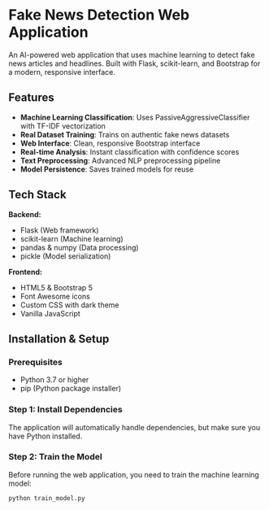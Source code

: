 # Fake News Detection Web Application

An AI-powered web application that uses machine learning to detect fake news articles and headlines. Built with Flask, scikit-learn, and Bootstrap for a modern, responsive interface.

## Features

- **Machine Learning Classification**: Uses PassiveAggressiveClassifier with TF-IDF vectorization
- **Real Dataset Training**: Trains on authentic fake news datasets
- **Web Interface**: Clean, responsive Bootstrap interface
- **Real-time Analysis**: Instant classification with confidence scores
- **Text Preprocessing**: Advanced NLP preprocessing pipeline
- **Model Persistence**: Saves trained models for reuse

## Tech Stack

**Backend:**
- Flask (Web framework)
- scikit-learn (Machine learning)
- pandas & numpy (Data processing)
- pickle (Model serialization)

**Frontend:**
- HTML5 & Bootstrap 5
- Font Awesome icons
- Custom CSS with dark theme
- Vanilla JavaScript

## Installation & Setup

### Prerequisites
- Python 3.7 or higher
- pip (Python package installer)

### Step 1: Install Dependencies
The application will automatically handle dependencies, but make sure you have Python installed.

### Step 2: Train the Model
Before running the web application, you need to train the machine learning model:

```bash
python train_model.py



